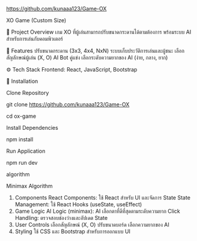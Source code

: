 https://github.com/kunaaa123/Game-OX

XO Game (Custom Size)

📌 Project Overview
เกม XO ที่ผู้เล่นสามารถปรับขนาดกระดานได้ตามต้องการ พร้อมระบบ AI สำหรับการเล่นกับคอมพิวเตอร์

🚀 Features
ปรับขนาดกระดาน (3x3, 4x4, NxN)
ระบบเก็บประวัติการเล่นและผู้ชนะ
เลือกสัญลักษณ์ผู้เล่น (X, O)
AI Bot คู่แข่ง
เลือกระดับความยากของ AI (ง่าย, กลาง, ยาก)

⚙️ Tech Stack
Frontend: React, JavaScript, Bootstrap

🔧 Installation

Clone Repository

git clone https://github.com/kunaaa123/Game-OX

cd ox-game

Install Dependencies

npm install

Run Application

npm run dev

algorithm

Minimax Algorithm

1. Components
   React Components: ใช้ React สำหรับ UI และจัดการ State
   State Management: ใช้ React Hooks (useState, useEffect)
2. Game Logic
   AI Logic (minimax): AI เลือกตาที่ดีที่สุดตามระดับความยาก
   Click Handling: ตรวจสอบช่องว่างและอัปเดต State
3. User Controls
   เลือกสัญลักษณ์ (X, O)
   ปรับขนาดบอร์ด
   เลือกความยากของ AI
4. Styling
   ใช้ CSS และ Bootstrap สำหรับการออกแบบ UI
